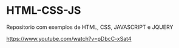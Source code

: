 # HTML-CSS-JS

Repositorio com exemplos de  HTML, CSS, JAVASCRIPT e JQUERY

https://www.youtube.com/watch?v=pDbcC-xSat4